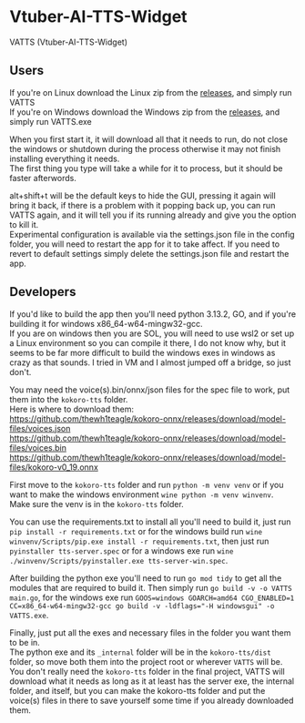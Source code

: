 # Vtuber-AI-TTS-Widget
VATTS (Vtuber-AI-TTS-Widget)

## Users
If you're on Linux download the Linux zip from the [releases](https://github.com/KCkingcollin/Vtuber-AI-TTS-Widget/releases), and simply run VATTS\
If you're on Windows download the Windows zip from the [releases](https://github.com/KCkingcollin/Vtuber-AI-TTS-Widget/releases), and simply run VATTS.exe

When you first start it, it will download all that it needs to run, do not close the windows or shutdown during the process otherwise it may not finish installing everything it needs.\
The first thing you type will take a while for it to process, but it should be faster afterwords.

alt+shift+t will be the default keys to hide the GUI, pressing it again will bring it back, if there is a problem with it popping back up, you can run VATTS again, and it will tell you if its running already and give you the option to kill it.\
Experimental configuration is available via the settings.json file in the config folder, you will need to restart the app for it to take affect.
If you need to revert to default settings simply delete the settings.json file and restart the app.


## Developers
If you'd like to build the app then you'll need python 3.13.2, GO, and if you're building it for windows x86_64-w64-mingw32-gcc.\
If you are on windows then you are SOL, you will need to use wsl2 or set up a Linux environment so you can compile it there, I do not know why, but it seems to be far more difficult to build the windows exes in windows as crazy as that sounds. I tried in VM and I almost jumped off a bridge, so just don't.

You may need the voice(s).bin/onnx/json files for the spec file to work, put them into the `kokoro-tts` folder.\
Here is where to download them:\
https://github.com/thewh1teagle/kokoro-onnx/releases/download/model-files/voices.json \
https://github.com/thewh1teagle/kokoro-onnx/releases/download/model-files/voices.bin \
https://github.com/thewh1teagle/kokoro-onnx/releases/download/model-files/kokoro-v0_19.onnx

First move to the `kokoro-tts` folder and run ```python -m venv venv``` or if you want to make the windows environment ```wine python -m venv winvenv```.\
Make sure the venv is in the `kokoro-tts` folder.

You can use the requirements.txt to install all you'll need to build it, just run ```pip install -r requirements.txt``` or for the windows build run ```wine winvenv/Scripts/pip.exe install -r requirements.txt```, then just run ```pyinstaller tts-server.spec``` or for a windows exe run ```wine ./winvenv/Scripts/pyinstaller.exe tts-server-win.spec```.

After building the python exe you'll need to run ```go mod tidy``` to get all the modules that are required to build it. Then simply run ```go build -v -o VATTS main.go```, for the windows exe run ```GOOS=windows GOARCH=amd64 CGO_ENABLED=1 CC=x86_64-w64-mingw32-gcc go build -v -ldflags="-H windowsgui" -o VATTS.exe```.

Finally, just put all the exes and necessary files in the folder you want them to be in.\
The python exe and its `_internal` folder will be in the `kokoro-tts/dist` folder, so move both them into the project root or wherever `VATTS` will be.\
You don't really need the `kokoro-tts` folder in the final project, VATTS will download what it needs as long as it at least has the server exe, the internal folder, and itself, but you can make the kokoro-tts folder and put the voice(s) files in there to save yourself some time if you already downloaded them.

